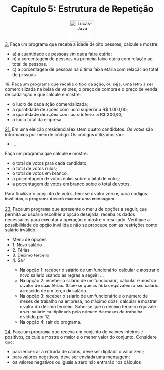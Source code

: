 <div align="center">
  <h1 align="center">Capítulo 5: Estrutura de Repetição</h1><img align="center" alt="Lucas-Java" height="70" width="80" src="https://cdn.jsdelivr.net/gh/devicons/devicon/icons/java/java-original.svg" />
</div>
<a href="https://github.com/LucasCostaMrq/DisciplinaPoo2023.2/tree/main/Lista02/Quest%C3%B5es%20Propostas/Cap%C3%ADtulo%205/Q3P/src/br/edu/principal/Principal.java">3.</a> Faça um programa que receba a idade de oito pessoas, calcule e mostre:
    <ul>
      <li>a) a quantidade de pessoas em cada faixa etária;</li>
      <li>b) a porcentagem de pessoas na primeira faixa etária com relação ao total de pessoas.</li>
      <li>c) a porcentagem de pessoas na última faixa etária com relação ao total de pessoas</li>
    </ul>
  </li> 
    <a href="https://github.com/LucasCostaMrq/DisciplinaPoo2023.2/tree/main/Lista02/Quest%C3%B5es%20Propostas/Cap%C3%ADtulo%205/Q19P/src/br/edu/principal/Principal.java">19.</a> Faça um programa que receba o tipo da ação, ou seja, uma letra a ser comercializada na bolsa de valores, o preço de compra e o preço de venda de cada ação e que calcule e mostre:
    <ul>
      <li>o lucro de cada ação comercializada;</li>
      <li>a quantidade de ações com lucro superior a R$ 1.000,00;</li>
      <li>a quantidade de ações com lucro inferior a R$ 200,00;</li>
      <li>o lucro total da empresa.</li>
    </ul>
    <a href="https://github.com/LucasCostaMrq/DisciplinaPoo2023.2/tree/main/Lista02/Quest%C3%B5es%20Propostas/Cap%C3%ADtulo%205/Q21P/src/br/edu/principal/Principal.java">21.</a> Em uma eleição presidencial existem quatro candidatos. Os votos são informados por meio de código. Os códigos utilizados são:
    <ul>
      <li>...</li>
    </ul>
    Faça um programa que calcule e mostre:
    <ul>
      <li>o total de votos para cada candidato;</li>
      <li>o total de votos nulos;</li>
      <li>o total de votos em branco;</li>
      <li>a porcentagem de votos nulos sobre o total de votos;</li>
      <li>a porcentagem de votos em branco sobre o total de votos.</li>
    </ul>
    Para finalizar o conjunto de votos, tem-se o valor zero e, para códigos inválidos, o programa deverá mostrar uma mensagem. <br> <br>
    <a href="https://github.com/LucasCostaMrq/DisciplinaPoo2023.2/tree/main/Lista02/Quest%C3%B5es%20Propostas/Cap%C3%ADtulo%205/Q23P/src/br/edu/principal/Principal.java">23.</a> Faça um programa que apresente o menu de opções a seguir, que permita ao usuário escolher a opção desejada, receba os dados necessários para executar a operação e mostre o resultado. Verifique a possibilidade de opção inválida e não se preocupe com as restrições como salário inválido.
    <ul>
      <li>Menu de opções:</li>
      <li>1. Novo salário</li>
      <li>2. Férias</li>
      <li>3. Décimo terceiro</li>
      <li>4. Sair</li>
      <ul>
        <li>Na opção 1: receber o salário de um funcionário, calcular e mostrar o novo salário usando as regras a seguir:
          ...
        </li>
        <li>Na opção 2: receber o salário de um funcionário, calcular e mostrar o valor de suas férias. Sabe-se que as férias equivalem a seu salário acrescido de um terço do salário.</li>
        <li>Na opção 3: receber o salário de um funcionário e o número de meses de trabalho na empresa, no máximo doze, calcular e mostrar o valor do décimo terceiro. Sabe-se que o décimo terceiro equivale a seu salário multiplicado pelo número de meses de trabalho dividido por 12.</li>
        <li>Na opção 4: sair do programa.</li>
      </ul>
    </ul>
    <a href="https://github.com/LucasCostaMrq/DisciplinaPoo2023.2/tree/main/Lista02/Quest%C3%B5es%20Propostas/Cap%C3%ADtulo%205/Q24P/src/br/edu/principal/Principal.java">24.</a> Faça um programa que receba um conjunto de valores inteiros e positivos, calcule e mostre o maior e o menor valor do conjunto. Considere que:
    <ul>
      <li>para encerrar a entrada de dados, deve ser digitado o valor zero;</li>
      <li>para valores negativos, deve ser enviada uma mensagem;</li>
      <li>os valores negativos ou iguais a zero não entrarão nos cálculos.</li>
    </ul>
</ul>



